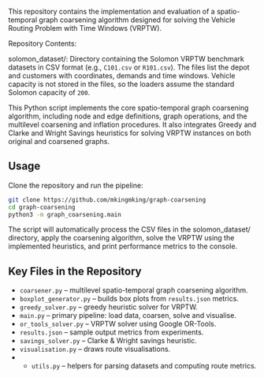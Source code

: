 This repository contains the implementation and evaluation of a spatio-temporal graph coarsening algorithm designed for solving the Vehicle Routing Problem with Time Windows (VRPTW).

Repository Contents:

solomon_dataset/: Directory containing the Solomon VRPTW benchmark datasets in CSV format (e.g., ``C101.csv`` or ``R101.csv``).  The files list the depot and customers with coordinates, demands and time windows.  Vehicle capacity is not stored in the files, so the loaders assume the standard Solomon capacity of ``200``.

This Python script implements the core spatio-temporal graph coarsening algorithm, including node and edge definitions, graph operations, and the multilevel coarsening and inflation procedures. It also integrates Greedy and Clarke and Wright Savings heuristics for solving VRPTW instances on both original and coarsened graphs.




## Usage

Clone the repository and run the pipeline:

```bash
git clone https://github.com/mkingmking/graph-coarsening
cd graph-coarsening
python3 -m graph_coarsening.main
```

The script will automatically process the CSV files in the solomon_dataset/ directory, apply the coarsening algorithm, solve the VRPTW using the implemented heuristics, and print performance metrics to the console.





## Key Files in the Repository



- `coarsener.py` – multilevel spatio-temporal graph coarsening algorithm.
- `boxplot_generator.py` – builds box plots from `results.json` metrics.
- `greedy_solver.py` – greedy heuristic solver for VRPTW.
- `main.py` – primary pipeline: load data, coarsen, solve and visualise.
- `or_tools_solver.py` – VRPTW solver using Google OR-Tools.
- `results.json` – sample output metrics from experiments.
- `savings_solver.py` – Clarke & Wright savings heuristic.
- `visualisation.py` – draws route visualisations.
- - `utils.py` – helpers for parsing datasets and computing route metrics.












